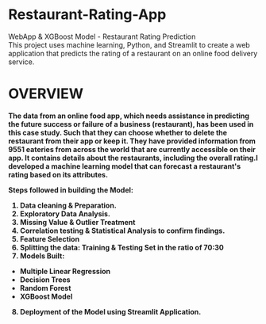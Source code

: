 # Restaurant-Rating-App
WebApp &amp; XGBoost Model - Restaurant Rating Prediction  
This project uses machine learning, Python, and Streamlit to create a web application that predicts the rating of a restaurant on an online food delivery service.

<h1>OVERVIEW</h1>
<b>
The data from an online food app, which needs assistance in predicting the future success or failure of a business (restaurant), has been used in this case study. Such that they can choose whether to delete the restaurant from their app or keep it. They have provided information from 9551 eateries from across the world that are currently accessible on their app. It contains details about the restaurants, including the overall rating.I developed a machine learning model that can forecast a restaurant's rating based on its attributes.

  
Steps followed in building the Model:
1. Data cleaning & Preparation.
2. Exploratory Data Analysis.
3. Missing Value & Outlier Treatment
4. Correlation testing & Statistical Analysis to confirm findings.
5. Feature Selection
6. Splitting the data: Training & Testing Set in the ratio of 70:30
7. Models Built:
  - Multiple Linear Regression 
  - Decision Trees
  - Random Forest 
  - XGBoost Model
8. Deployment of the Model using Streamlit Application.

</b>



